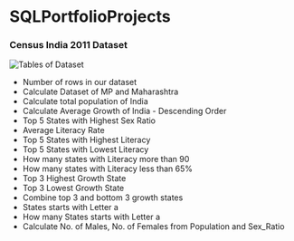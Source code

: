 # SQLPortfolioProjects

### Census India 2011 Dataset 

![Tables of Dataset](https://github.com/cyberadityacode/SQLPortfolioProjects/blob/main/table_pic.png)



- Number of rows in our dataset
- Calculate Dataset of MP and Maharashtra
- Calculate total population of India
- Calculate Average Growth of India - Descending Order
- Top 5 States with Highest Sex Ratio
- Average Literacy Rate
- Top 5 States with Highest Literacy
- Top 5 States with Lowest Literacy
- How many states with Literacy more than 90
- How many states with Literacy less than 65%
- Top 3 Highest Growth State
- Top 3 Lowest Growth State
- Combine top 3 and bottom 3 growth states
- States starts with Letter a
- How many States starts with Letter a
- Calculate No. of Males, No. of Females from Population and Sex_Ratio

